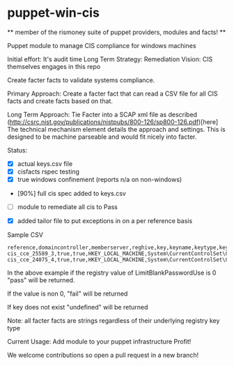 puppet-win-cis
==============
** member of the rismoney suite of puppet providers, modules and facts! **

Puppet module to manage CIS compliance for windows machines

Initial effort: It's audit time
Long Term Strategy: Remediation
Vision: CIS themselves engages in this repo

Create facter facts to validate systems compliance.

Primary Approach: Create a facter fact that can read a CSV file for all CIS facts and create
facts based on that.

Long Term Approach: Tie Facter into a SCAP xml file as described (http://csrc.nist.gov/publications/nistpubs/800-126/sp800-126.pdf)[here]
The technical mechanism element details the approach and settings.  This is designed to be machine parseable and would fit nicely
into facter.

Status:
- [x] actual keys.csv file
- [x] cisfacts rspec testing
- [x] true windows confinement (reports n/a on non-windows)
- [90%] full cis spec added to keys.csv
- [ ] module to remediate all cis to Pass
- [x] added tailor file to put exceptions in on a per reference basis


Sample CSV
```csv
reference,domaincontroller,memberserver,reghive,key,keyname,keytype,keyvalue
cis_cce_25589_3,true,true,HKEY_LOCAL_MACHINE,System\CurrentControlSet\Control\Lsa,LimitBlankPasswordUse,REG_DWORD,0
cis_cce_24075_4,true,true,HKEY_LOCAL_MACHINE,System\CurrentControlSet\Control\Lsa,auditbaseobjects,REG_DWORD,0
```


In the above example if the registry value of LimitBlankPasswordUse is 0 "pass" will be returned.

If the value is non 0, "fail" will be returned

If key does not exist "undefined" will be returned

Note: all facter facts are strings regardless of their underlying registry key type

Current Usage:
Add module to your puppet infrastructure
Profit!

We welcome contributions so open a pull request in a new branch!

